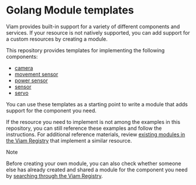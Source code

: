 # Golang Module templates

Viam provides built-in support for a variety of different components and services. If your resource is not natively supported, you can add support for a custom resources by creating a module.

This repository provides templates for implementing the following components:

- [camera](./camera/)
- [movement sensor](./movementsensor/)
- [power sensor](./powersensor/)
- [sensor](./sensor/)
- [servo](./servo/)

You can use these templates as a starting point to write a module that adds support for the component you need.

If the resource you need to implement is not among the examples in this repository, you can still reference these examples and follow the instructions. For additional reference materials, review [existing modules in the Viam Registry](https://docs.viam.com/registry/) that implement a similar resource.

> [!NOTE]
> Before creating your own module, you can also check whether someone else has already created and shared a module for the component you need by [searching through the Viam Registry](https://docs.viam.com/registry/).